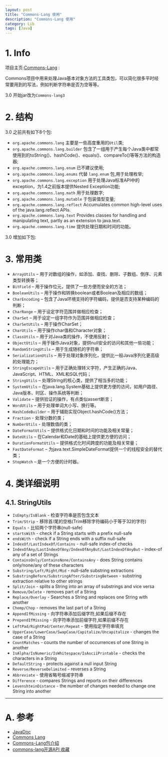 ```yaml
---
layout: post
title: "Commons-Lang 使用"
description: "Commons-Lang 使用"
category: Lib
tags: [Java]
---
```



# 1. Info

项目主页:[Commons-Lang](http://commons.apache.org/proper/commons-lang/) : 

Commons项目中用来处理Java基本对象方法的工具类包，可以简化很多平时经常要用到的写法，例如判断字符串是否为空等等。

3.0 开始jar改为`Commons-lang3`


# 2. 结构

3.0 之前共有如下8个包:

* `org.apache.commons.lang` 主要是一些高度重用的`Util`类;
* `org.apache.commons.lang.builder` 包含了一组用于产生每个Java类中都常使用到的toString()、hashCode()、equals()、compareTo()等等方法的构造器;
* `org.apache.commons.lang.enum` 已不建议使用;
* `org.apache.commons.lang.enums` 代替 `lang.enum` 包,用于处理枚举;
* `org.apache.commons.lang.exception` 用于处理Java标准API中的exception，为1.4之前版本提供Nested Exception功能;
* `org.apache.commons.lang.math` 用于处理数字;
* `org.apache.commons.lang.mutable` 于包装值型变量;
* `org.apache.commons.lang.reflect`	Accumulates common high-level uses of the java.lang.reflect APIs.
* `org.apache.commons.lang.text` Provides classes for handling and manipulating text, partly as an extension to java.text.
* `org.apache.commons.lang.time` 提供处理日期和时间的功能。

3.0 增加如下包:

# 3. 常用类

* `ArrayUtils` – 用于对数组的操作，如添加、查找、删除、子数组、倒序、元素类型转换等；
* `BitField` – 用于操作位元，提供了一些方便而安全的方法；
* `BooleanUtils` – 用于操作和转换boolean或者Boolean及相应的数组；
* `CharEncoding` – 包含了Java环境支持的字符编码，提供是否支持某种编码的判断；
* `CharRange` – 用于设定字符范围并做相应检查；
* `CharSet` – 用于设定一组字符作为范围并做相应检查；
* `CharSetUtils` – 用于操作CharSet；
* `CharUtils` – 用于操作char值和Character对象；
* `ClassUtils` – 用于对Java类的操作，不使用反射；
* `ObjectUtils` – 用于操作Java对象，提供null安全的访问和其他一些功能；
* `RandomStringUtils` – 用于生成随机的字符串；
* `SerializationUtils` – 用于处理对象序列化，提供比一般Java序列化更高级的处理能力；
* `StringEscapeUtils` – 用于正确处理转义字符，产生正确的Java、JavaScript、HTML、XML和SQL代码；
* `StringUtils` – 处理String的核心类，提供了相当多的功能；
* `SystemUtils` – 在java.lang.System基础上提供更方便的访问，如用户路径、Java版本、时区、操作系统等判断；
* `Validate` – 提供验证的操作，有点类似assert断言；
* `WordUtils` – 用于处理单词大小写、换行等。
* `HashCodeBuilder` – 用于辅助实现Object.hashCode()方法；
* `Fraction` - 处理分数的类；
* `NumberUtils` - 处理数值的类；
* `DateFormatUtils` – 提供格式化日期和时间的功能及相关常量；
* `DateUtils` – 在Calendar和Date的基础上提供更方便的访问；
* `DurationFormatUtils` – 提供格式化时间跨度的功能及相关常量；
* `FastDateFormat` – 为java.text.SimpleDateFormat提供一个的线程安全的替代类；
* `StopWatch` – 是一个方便的计时器。

# 4. 类详细说明

## 4.1. StringUtils

* `IsEmpty/IsBlank` - 检查字符串是否包含文本
* `Trim/Strip` - 移除首/尾的空格(Trim移除字符编码小于等于32的字符)
* `Equals` - 比较两个字符串(null-safe)
* `startsWith` - check if a String starts with a prefix null-safe
* `endsWith` - check if a String ends with a suffix null-safe
* `IndexOf/LastIndexOf/Contains` - null-safe index-of checks
* `IndexOfAny/LastIndexOfAny/IndexOfAnyBut/LastIndexOfAnyBut` - index-of any of a set of Strings
* `ContainsOnly/ContainsNone/ContainsAny` - does String contains only/none/any of these characters
* `Substring/Left/Right/Mid` - null-safe substring extractions
* `SubstringBefore/SubstringAfter/SubstringBetween` - substring extraction relative to other strings
* `Split/Join` - splits a String into an array of substrings and vice versa
* `Remove/Delete` - removes part of a String
* `Replace/Overlay` - Searches a String and replaces one String with another
* `Chomp/Chop` - removes the last part of a String
* `AppendIfMissing` - 向字符串添加后缀字符,如果后缀不存在
* `PrependIfMissing` - 向字符串添加前缀字符,如果前缀不存在
* `LeftPad/RightPad/Center/Repeat` - 使用指定字符串填充
* `UpperCase/LowerCase/SwapCase/Capitalize/Uncapitalize` - changes the case of a String
* `CountMatches` - counts the number of occurrences of one String in another
* `IsAlpha/IsNumeric/IsWhitespace/IsAsciiPrintable` - checks the characters in a String
* `DefaultString` - protects against a null input String
* `Reverse/ReverseDelimited` - reverses a String
* `Abbreviate` - 使用省略号缩减字符串
* `Difference` - compares Strings and reports on their differences
* `LevenshteinDistance` - the number of changes needed to change one String into another


***

# A. 参考

* [JavaDoc](http://tool.oschina.net/apidocs/apidoc?api=commons-lang)
* [Commons Lang](http://thaim.iteye.com/blog/1315685)
* [Commons-Lang包介绍](http://my.oschina.net/lifestylist/blog/364905)
* [commons-lang开源API 收藏](http://my.oschina.net/willSoft/blog/33453)


